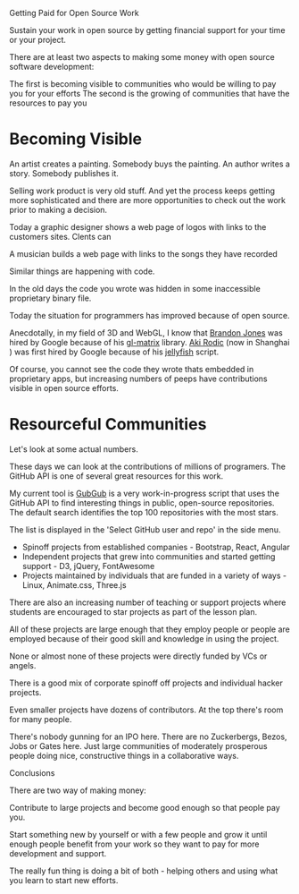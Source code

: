 

Getting Paid for Open Source Work

Sustain your work in open source by getting financial support for your time or your project.

There are at least two aspects to making some money with open source software development:

The first is becoming visible to communities who would be willing to pay you for your efforts
The second is the growing of communities that have the resources to pay you

# Becoming Visible
An artist creates a painting. Somebody buys the painting.
An author writes a story. Somebody publishes it.

Selling work product is very old stuff. And yet the process keeps getting more sophisticated and there are more opportunities to check out the work prior to making a decision.

Today a graphic designer shows a web page of logos with links to the customers sites. Clents can

A musician builds a web page with links to the songs they have recorded

Similar things are happening with code.

In the old days the code you wrote was hidden in some inaccessible proprietary binary file.

Today the situation for programmers has improved because of open source.

Anecdotally, in my field of 3D and WebGL, I know that [Brandon Jones]( https://github.com/toji ) was hired by Google because of his [gl-matrix]( https://github.com/toji/gl-matrix ) library. [Aki Rodic]( https://github.com/arodic ) (now in Shanghai ) was first hired by Google because of his [jellyfish]( http://arodic.github.io/p/jellyfish/ ) script.

Of course, you cannot see the code they wrote thats embedded in proprietary apps, but increasing numbers of peeps have contributions visible in open source efforts.


# Resourceful Communities

Let's look at some actual numbers.

These days we can look at the contributions of millions of programers. The GitHub API is one of several great resources for this work.

My current tool is [GubGub]( https://pushme-pullyou.github.io/gubgub/r2/index.html ) is a very work-in-progress script that uses the GitHub API to find interesting things in public, open-source repositories. The default search identifies the top 100 repositories with the most stars.

The list is displayed in the 'Select GitHub user and repo' in the side menu.

* Spinoff projects from established companies - Bootstrap, React, Angular
* Independent projects that grew into communities and started getting support - D3, jQuery, FontAwesome
* Projects maintained by individuals that are funded in a variety of ways - Linux, Animate.css, Three.js

There are also an increasing number of teaching or support projects where students are encouraged to star projects as part of the lesson plan.

All of these projects are large enough that they employ people or people are employed because of their good skill and knowledge in using the project.

None or almost none of these projects were directly funded by VCs or angels.

There is a good mix of corporate spinoff off projects and individual hacker projects.

Even smaller projects have dozens of contributors. At the top there's room for many people.

There's nobody gunning for an IPO here. There are no Zuckerbergs, Bezos, Jobs or Gates here. Just large communities of moderately prosperous people doing nice, constructive things in a collaborative ways.

Conclusions

There are two way of making money:

Contribute to large projects and become good enough so that people pay you.

Start something new by yourself or with a few people and grow it until enough people benefit from your work so they want to pay for more development and support.

The really fun thing is doing a bit of both - helping others and using what you learn to start new efforts.








